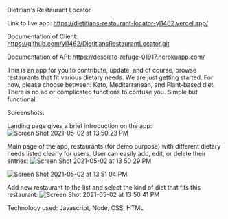 Dietitian's Restaurant Locator

Link to live app: https://dietitians-restaurant-locator-yl1462.vercel.app/

Documentation of Client: https://github.com/yl1462/DietitiansRestaurantLocator.git

Documentation of API: https://desolate-refuge-01917.herokuapp.com/

This is an app for you to contribute, update, and of course, browse restaurants that fit various dietary needs.
We are just getting started. For now, please choose between: Keto, Mediterranean, and Plant-based diet.
There is no ad or complicated functions to confuse you. Simple but functional.

Screenshots:

Landing page gives a brief introduction on the app: 
![Screen Shot 2021-05-02 at 13 50 23 PM](https://user-images.githubusercontent.com/68250067/116824076-d5a31b80-ab4d-11eb-8fc3-40a68a39e51f.png)

Main page of the app, restaurants (for demo purpose) with different dietary needs listed clearly for users. User can easily add, edit, or delete their entries:
![Screen Shot 2021-05-02 at 13 50 29 PM](https://user-images.githubusercontent.com/68250067/116824095-f4a1ad80-ab4d-11eb-9efe-f9d60f8ed180.png)

![Screen Shot 2021-05-02 at 13 51 04 PM](https://user-images.githubusercontent.com/68250067/116824164-5f52e900-ab4e-11eb-9d5e-ebc1808c8219.png)

Add new restaurant to the list and select the kind of diet that fits this restaurant:
![Screen Shot 2021-05-02 at 13 50 41 PM](https://user-images.githubusercontent.com/68250067/116824160-55c98100-ab4e-11eb-8c77-8267147ab395.png)

Technology used:
  Javascript,
  Node,
  CSS,
  HTML
